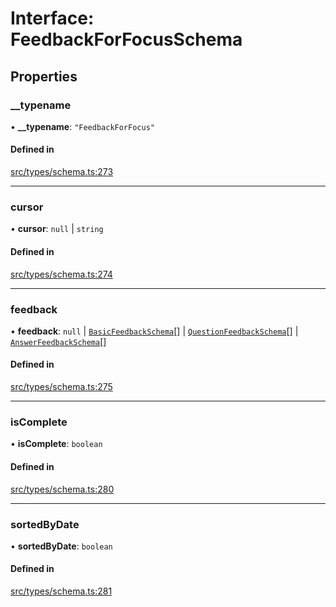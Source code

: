 # Interface: FeedbackForFocusSchema

## Properties

### \_\_typename

• **\_\_typename**: ``"FeedbackForFocus"``

#### Defined in

[src/types/schema.ts:273](https://github.com/bhavjitChauhan/khan-api/blob/9bcea3fc/src/types/schema.ts#L273)

___

### cursor

• **cursor**: ``null`` \| `string`

#### Defined in

[src/types/schema.ts:274](https://github.com/bhavjitChauhan/khan-api/blob/9bcea3fc/src/types/schema.ts#L274)

___

### feedback

• **feedback**: ``null`` \| [`BasicFeedbackSchema`](api/interfaces/BasicFeedbackSchema.md)[] \| [`QuestionFeedbackSchema`](api/interfaces/QuestionFeedbackSchema.md)[] \| [`AnswerFeedbackSchema`](api/interfaces/AnswerFeedbackSchema.md)[]

#### Defined in

[src/types/schema.ts:275](https://github.com/bhavjitChauhan/khan-api/blob/9bcea3fc/src/types/schema.ts#L275)

___

### isComplete

• **isComplete**: `boolean`

#### Defined in

[src/types/schema.ts:280](https://github.com/bhavjitChauhan/khan-api/blob/9bcea3fc/src/types/schema.ts#L280)

___

### sortedByDate

• **sortedByDate**: `boolean`

#### Defined in

[src/types/schema.ts:281](https://github.com/bhavjitChauhan/khan-api/blob/9bcea3fc/src/types/schema.ts#L281)
